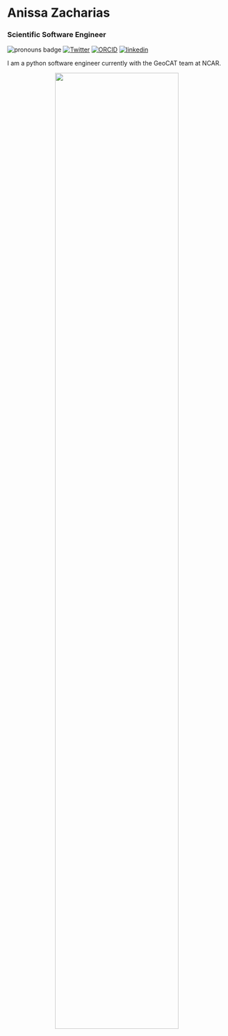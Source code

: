 # Anissa Zacharias


### Scientific Software Engineer

<!--
**anissa111/anissa111** is a ✨ _special_ ✨ repository because its `README.md` (this file) appears on your GitHub profile.

Here are some ideas to get you started:

- 🔭 I’m currently working on ...
- 🌱 I’m currently learning ...
- 👯 I’m looking to collaborate on ...
- 🤔 I’m looking for help with ...
- 💬 Ask me about ...
- 📫 How to reach me: ...
- 😄 Pronouns: ...
- ⚡ Fun fact: ...
-->

![pronouns badge](https://img.shields.io/badge/pronouns-she%2Fher-blueviolet)
[![Twitter](https://img.shields.io/badge/Twitter-1DA1F2?style=for-the-badge&logo=twitter&logoColor=white&style=flat-square)](https://twitter.com/AnissaZacharias)
[![ORCID](https://img.shields.io/static/v1?label=ORCID&message=0000-0002-2666-8493&color=green&style=flat-square&logo=orcid)](https://orcid.org/0000-0002-2666-8493)
[![linkedin](https://img.shields.io/static/v1?label=&message=LinkedIn&color=0077B5&style=flat-square&logo=linkedin)](https://www.linkedin.com/in/anissazacharias/)


I am a python software engineer currently with the GeoCAT team at NCAR.

<p align="center">
   <img width="75%" src="https://github-readme-streak-stats.herokuapp.com/?user=anissa111&theme=material-palenight" />
</p>
